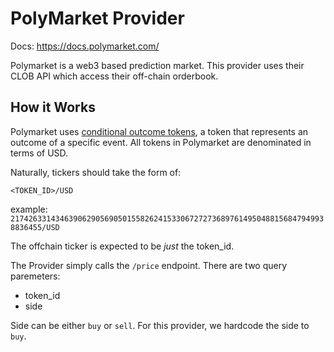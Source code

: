 # PolyMarket Provider

Docs: https://docs.polymarket.com/

Polymarket is a web3 based prediction market. This provider uses their CLOB API which access their off-chain orderbook. 

## How it Works

Polymarket uses [conditional outcome tokens](https://docs.gnosis.io/conditionaltokens/), a token that represents an outcome of a specific event. All tokens in Polymarket are denominated in terms of USD.

Naturally, tickers should take the form of:

`<TOKEN_ID>/USD`

example: `21742633143463906290569050155826241533067272736897614950488156847949938836455/USD`

The offchain ticker is expected to be _just_ the token_id.

The Provider simply calls the `/price` endpoint. There are two query paremeters:
- token_id
- side

Side can be either `buy` or `sell`. For this provider, we hardcode the side to `buy`.
